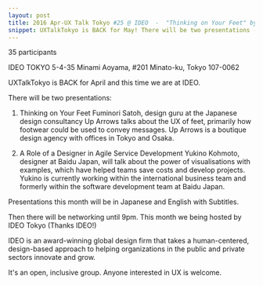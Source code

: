 ```yaml
---
layout: post
title: 2016 Apr-UX Talk Tokyo #25 @ IDEO  -  "Thinking on Your Feet" by Fuminori Satoh and "A Role of a Designer in Agile" by Yukino Kohmoto
snippet: UXTalkTokyo is BACK for May! There will be two presentations -  1) Managing Customer Loyalty with -
---
```

35 participants

IDEO TOKYO 5-4-35 Minami Aoyama, #201 Minato-ku, Tokyo 107-0062

UXTalkTokyo is BACK for April and this time we are at IDEO.

There will be two presentations:
1) Thinking on Your Feet
Fuminori Satoh, design guru at the Japanese design consultancy Up Arrows talks about the UX of feet, primarily how footwear could be used to convey messages. Up Arrows is a boutique design agency with offices in Tokyo and Osaka.

2) A Role of a Designer in Agile Service Development
Yukino Kohmoto, designer at Baidu Japan, will talk about the power of visualisations with examples, which have helped teams save costs and develop projects. Yukino is currently working within the international business team and formerly within the software development team at Baidu Japan.

Presentations this month will be in Japanese and English with Subtitles.

Then there will be networking until 9pm. This month we being hosted by IDEO Tokyo (Thanks IDEO!)

IDEO is an award-winning global design firm that takes a human-centered, design-based approach to helping organizations in the public and private sectors innovate and grow.

It's an open, inclusive group. Anyone interested in UX is welcome.

